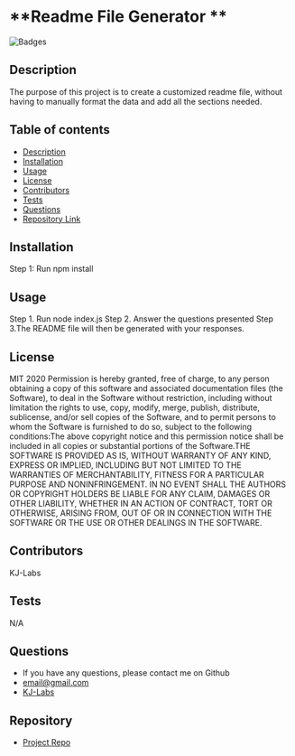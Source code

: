
# **Readme File Generator **
![Badges](https://img.shields.io/badge/License-MIT-Blue)

## Description 

The purpose of this project is to create a customized readme file, without having to manually format the data and add all the sections needed.

## Table of contents

- [Description](#description)
- [Installation](#installation)
- [Usage](#usage)
- [License](#license)
- [Contributors](#contributors)
- [Tests](#tests)
- [Questions](#questions)
- [Repository Link](#repository)



## Installation

 Step 1: Run npm install

## Usage

Step 1. Run node index.js Step 2. Answer the questions presented Step 3.The README file will then be generated with your responses.

## License
MIT 
2020 Permission is hereby granted, free of charge, to any person obtaining a copy of this software and associated documentation files (the Software), to deal in the Software without restriction, including without limitation the rights to use, copy, modify, merge, publish, distribute, sublicense, and/or sell copies of the Software, and to permit persons to whom the Software is furnished to do so, subject to the following conditions:The above copyright notice and this permission notice shall be included in all copies or substantial portions of the Software.THE SOFTWARE IS PROVIDED AS IS, WITHOUT WARRANTY OF ANY KIND, EXPRESS OR IMPLIED, INCLUDING BUT NOT LIMITED TO THE WARRANTIES OF MERCHANTABILITY, FITNESS FOR A PARTICULAR PURPOSE AND NONINFRINGEMENT. IN NO EVENT SHALL THE AUTHORS OR COPYRIGHT HOLDERS BE LIABLE FOR ANY CLAIM, DAMAGES OR OTHER LIABILITY, WHETHER IN AN ACTION OF CONTRACT, TORT OR OTHERWISE, ARISING FROM, OUT OF OR IN CONNECTION WITH THE SOFTWARE OR THE USE OR OTHER DEALINGS IN THE SOFTWARE.

## Contributors

KJ-Labs

## Tests

N/A

## Questions

- If you have any questions, please contact me on Github
- email@gmail.com
- [KJ-Labs](https://github.com/KJ-Labs)

## Repository

- [Project Repo](https://github.com/KJ-Labs/Readme-File-Generator)




